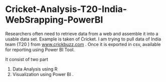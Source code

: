 # Cricket-Analysis-T20-India-WebSrapping-PowerBI

Researchers often need to retrieve data from a web  and assemble it into a usable data set. Example is taken of Cricket.
I am trying to pull data of India team (T20 ) from www.crickbuzz.com . Once it is exported in csv, available for reporting using Power BI Tool.

It consist of two part 
1.	Data Analysis using R
2.	Visualization using Power BI .

